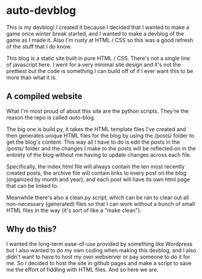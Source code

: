 # auto-devblog
This is my devblog! I created it because I decided that I wanted to make a game once winter break started, and I wanted to make a devblog of the game as I made it. Also I'm rusty at HTML / CSS so this was a good refresh of the stuff that I do know.

This blog is a static site built in pure HTML / CSS. There's not a single line of javascript here. I went for a very minimal site design and it's not the prettiest but the code is something I can build off of if I ever want this to be more than what it is. 

## A compiled website

What I'm most proud of about this site are the python scripts. They're the reason the repo is called *auto*-blog.

The big one is build.py, it takes the HTML template files I've created and then generates unique HTML files for the blog by using the /posts/ folder to get the blog's content. This way all I have to do is edit the posts in the /posts/ folder and the changes I make to the posts will be reflected on in the entirety of the blog without me having to update changes across each file. 

Specifically, the index.html file will always contain the ten most recently created posts, the archive file will contain links to every post on the blog (organized by month and year), and each post will have its own html page that can be linked to.

Meanwhile there's also a clean.py script, which can be ran to clear out all non-necessary (generated) files so that I can work without a bunch of small HTML files in the way (it's sort of like a "make clean").

## Why do this?

I wanted the long-term ease-of-use provided by something like Wordpress but I also wanted to do my own coding when making this devblog, and I also didn't want to have to host my own webserver or pay someone to do it for me. So I decided to host the site in github pages and make a script to save me the effort of fiddling with HTML files. And so here we are.
